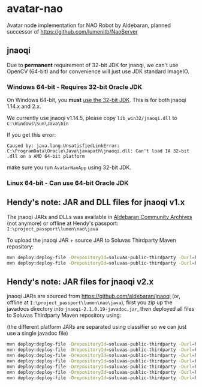 # avatar-nao
Avatar node implementation for NAO Robot by Aldebaran, planned successor of https://github.com/lumenitb/NaoServer

## jnaoqi

Due to **permanent** requirement of 32-bit JDK for jnaoqi, we can't use OpenCV (64-bit) and for convenience
will just use JDK standard ImageIO.

### Windows 64-bit - Requires 32-bit Oracle JDK

On Windows 64-bit, you **must** [use the 32-bit JDK](https://github.com/aldebaran/jnaoqi/issues/1).
This is for both jnaoqi 1.14.x and 2.x.

We currently use jnaoqi v1.14.5, please copy `lib_win32/jnaoqi.dll` to `C:\Windows\Sun\Java\bin`

If you get this error:

    Caused by: java.lang.UnsatisfiedLinkError: C:\ProgramData\Oracle\Java\javapath\jnaoqi.dll: Can't load IA 32-bit .dll on a AMD 64-bit platform
    
make sure you run `AvatarNaoApp` using 32-bit JDK.
 
### Linux 64-bit - Can use 64-bit Oracle JDK

## Hendy's note: JAR and DLL files for jnaoqi v1.x

The jnaoqi JARs and DLLs was available in [Aldebaran Community Archives](https://community.aldebaran-robotics.com/resources/archives/) (not anymore)
or offline at Hendy's passport: `I:\project_passport\lumen\nao\java`

To upload the jnaoqi JAR + source JAR to Soluvas Thirdparty Maven repository:

```bash
mvn deploy:deploy-file -DrepositoryId=soluvas-public-thirdparty -Durl=http://nexus.bippo.co.id/nexus/content/repositories/soluvas-public-thirdparty/ -Dfile=lib/jnaoqi-1.14.5.jar -Dpackaging=jar -DgroupId=com.aldebaran -DartifactId=jnaoqi -Dversion=1.14.5
mvn deploy:deploy-file -DrepositoryId=soluvas-public-thirdparty -Durl=http://nexus.bippo.co.id/nexus/content/repositories/soluvas-public-thirdparty/ -Dfile=jnaoqi-1.14.5-sources.jar -Dpackaging=jar -DgroupId=com.aldebaran -DartifactId=jnaoqi -Dversion=1.14.5 -Dclassifier=sources
```

## Hendy's note: JAR files for jnaoqi v2.x

jnaoqi JARs are sourced from https://github.com/aldebaran/jnaoqi
(or, offline at `I:\project_passport\lumen\nao\java`),
first you zip up the javadocs directory into `jnaoqi-2.1.0.19-javadoc.jar`,
then deployed all files to Soluvas Thirdparty Maven repository using:

(the different platform JARs are separated using classifier so we can just use a single javadoc file)

```bash
mvn deploy:deploy-file -DrepositoryId=soluvas-public-thirdparty -Durl=http://nexus.bippo.co.id/nexus/content/repositories/soluvas-public-thirdparty/ -Dfile=jnaoqi-master/jars/jnaoqi-android-2.1.0.19.jar -Dpackaging=jar -DgroupId=com.aldebaran -DartifactId=jnaoqi -Dversion=2.1.0.19 -Dclassifier=android
mvn deploy:deploy-file -DrepositoryId=soluvas-public-thirdparty -Durl=http://nexus.bippo.co.id/nexus/content/repositories/soluvas-public-thirdparty/ -Dfile=jnaoqi-master/jars/jnaoqi-atom-2.1.0.19.jar -Dpackaging=jar -DgroupId=com.aldebaran -DartifactId=jnaoqi -Dversion=2.1.0.19 -Dclassifier=atom
mvn deploy:deploy-file -DrepositoryId=soluvas-public-thirdparty -Durl=http://nexus.bippo.co.id/nexus/content/repositories/soluvas-public-thirdparty/ -Dfile=jnaoqi-master/jars/jnaoqi-linux32-2.1.0.19.jar -Dpackaging=jar -DgroupId=com.aldebaran -DartifactId=jnaoqi -Dversion=2.1.0.19 -Dclassifier=linux32
mvn deploy:deploy-file -DrepositoryId=soluvas-public-thirdparty -Durl=http://nexus.bippo.co.id/nexus/content/repositories/soluvas-public-thirdparty/ -Dfile=jnaoqi-master/jars/jnaoqi-linux64-2.1.0.19.jar -Dpackaging=jar -DgroupId=com.aldebaran -DartifactId=jnaoqi -Dversion=2.1.0.19 -Dclassifier=linux64
mvn deploy:deploy-file -DrepositoryId=soluvas-public-thirdparty -Durl=http://nexus.bippo.co.id/nexus/content/repositories/soluvas-public-thirdparty/ -Dfile=jnaoqi-master/jars/jnaoqi-mac64-2.1.0.19.jar -Dpackaging=jar -DgroupId=com.aldebaran -DartifactId=jnaoqi -Dversion=2.1.0.19 -Dclassifier=mac64
mvn deploy:deploy-file -DrepositoryId=soluvas-public-thirdparty -Durl=http://nexus.bippo.co.id/nexus/content/repositories/soluvas-public-thirdparty/ -Dfile=jnaoqi-master/jars/jnaoqi-windows32-2.1.0.19.jar -Dpackaging=jar -DgroupId=com.aldebaran -DartifactId=jnaoqi -Dversion=2.1.0.19 -Dclassifier=windows32
mvn deploy:deploy-file -DrepositoryId=soluvas-public-thirdparty -Durl=http://nexus.bippo.co.id/nexus/content/repositories/soluvas-public-thirdparty/ -Dfile=jnaoqi-2.1.0.19-javadoc.jar -Dpackaging=jar -DgroupId=com.aldebaran -DartifactId=jnaoqi -Dversion=2.1.0.19 -Dclassifier=javadoc
```

